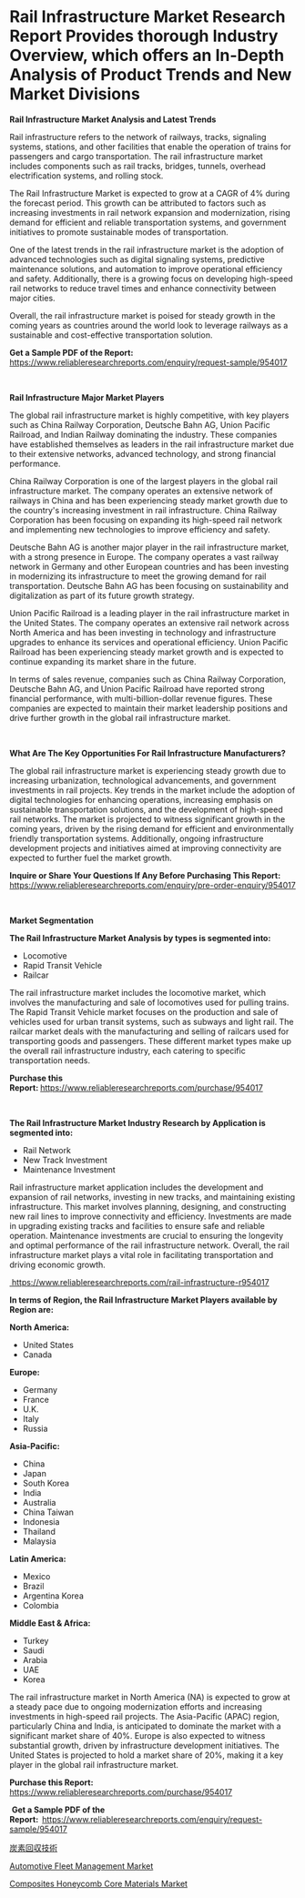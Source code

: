 <p><h1>Rail Infrastructure Market Research Report Provides thorough Industry Overview, which offers an In-Depth Analysis of Product Trends and New Market Divisions</h1></p><p><strong>Rail Infrastructure Market Analysis and Latest Trends</strong></p>
<p><p>Rail infrastructure refers to the network of railways, tracks, signaling systems, stations, and other facilities that enable the operation of trains for passengers and cargo transportation. The rail infrastructure market includes components such as rail tracks, bridges, tunnels, overhead electrification systems, and rolling stock.</p><p>The Rail Infrastructure Market is expected to grow at a CAGR of 4% during the forecast period. This growth can be attributed to factors such as increasing investments in rail network expansion and modernization, rising demand for efficient and reliable transportation systems, and government initiatives to promote sustainable modes of transportation.</p><p>One of the latest trends in the rail infrastructure market is the adoption of advanced technologies such as digital signaling systems, predictive maintenance solutions, and automation to improve operational efficiency and safety. Additionally, there is a growing focus on developing high-speed rail networks to reduce travel times and enhance connectivity between major cities.</p><p>Overall, the rail infrastructure market is poised for steady growth in the coming years as countries around the world look to leverage railways as a sustainable and cost-effective transportation solution.</p></p>
<p><strong>Get a Sample PDF of the Report:&nbsp;</strong> <a href="https://www.reliableresearchreports.com/enquiry/request-sample/954017">https://www.reliableresearchreports.com/enquiry/request-sample/954017</a></p>
<p>&nbsp;</p>
<p><strong>Rail Infrastructure Major Market Players</strong></p>
<p><p>The global rail infrastructure market is highly competitive, with key players such as China Railway Corporation, Deutsche Bahn AG, Union Pacific Railroad, and Indian Railway dominating the industry. These companies have established themselves as leaders in the rail infrastructure market due to their extensive networks, advanced technology, and strong financial performance.</p><p>China Railway Corporation is one of the largest players in the global rail infrastructure market. The company operates an extensive network of railways in China and has been experiencing steady market growth due to the country's increasing investment in rail infrastructure. China Railway Corporation has been focusing on expanding its high-speed rail network and implementing new technologies to improve efficiency and safety.</p><p>Deutsche Bahn AG is another major player in the rail infrastructure market, with a strong presence in Europe. The company operates a vast railway network in Germany and other European countries and has been investing in modernizing its infrastructure to meet the growing demand for rail transportation. Deutsche Bahn AG has been focusing on sustainability and digitalization as part of its future growth strategy.</p><p>Union Pacific Railroad is a leading player in the rail infrastructure market in the United States. The company operates an extensive rail network across North America and has been investing in technology and infrastructure upgrades to enhance its services and operational efficiency. Union Pacific Railroad has been experiencing steady market growth and is expected to continue expanding its market share in the future.</p><p>In terms of sales revenue, companies such as China Railway Corporation, Deutsche Bahn AG, and Union Pacific Railroad have reported strong financial performance, with multi-billion-dollar revenue figures. These companies are expected to maintain their market leadership positions and drive further growth in the global rail infrastructure market.</p></p>
<p>&nbsp;</p>
<p><strong>What Are The Key Opportunities For Rail Infrastructure Manufacturers?</strong></p>
<p><p>The global rail infrastructure market is experiencing steady growth due to increasing urbanization, technological advancements, and government investments in rail projects. Key trends in the market include the adoption of digital technologies for enhancing operations, increasing emphasis on sustainable transportation solutions, and the development of high-speed rail networks. The market is projected to witness significant growth in the coming years, driven by the rising demand for efficient and environmentally friendly transportation systems. Additionally, ongoing infrastructure development projects and initiatives aimed at improving connectivity are expected to further fuel the market growth.</p></p>
<p><strong>Inquire or Share Your Questions If Any Before Purchasing This Report:</strong> <a href="https://www.reliableresearchreports.com/enquiry/pre-order-enquiry/954017">https://www.reliableresearchreports.com/enquiry/pre-order-enquiry/954017</a></p>
<p>&nbsp;</p>
<p><strong>Market Segmentation</strong></p>
<p><strong>The Rail Infrastructure Market Analysis by types is segmented into:</strong></p>
<p><ul><li>Locomotive</li><li>Rapid Transit Vehicle</li><li>Railcar</li></ul></p>
<p><p>The rail infrastructure market includes the locomotive market, which involves the manufacturing and sale of locomotives used for pulling trains. The Rapid Transit Vehicle market focuses on the production and sale of vehicles used for urban transit systems, such as subways and light rail. The railcar market deals with the manufacturing and selling of railcars used for transporting goods and passengers. These different market types make up the overall rail infrastructure industry, each catering to specific transportation needs.</p></p>
<p><strong>Purchase this Report:&nbsp;</strong><a href="https://www.reliableresearchreports.com/purchase/954017">https://www.reliableresearchreports.com/purchase/954017</a></p>
<p>&nbsp;</p>
<p><strong>The Rail Infrastructure Market Industry Research by Application is segmented into:</strong></p>
<p><ul><li>Rail Network</li><li>New Track Investment</li><li>Maintenance Investment</li></ul></p>
<p><p>Rail infrastructure market application includes the development and expansion of rail networks, investing in new tracks, and maintaining existing infrastructure. This market involves planning, designing, and constructing new rail lines to improve connectivity and efficiency. Investments are made in upgrading existing tracks and facilities to ensure safe and reliable operation. Maintenance investments are crucial to ensuring the longevity and optimal performance of the rail infrastructure network. Overall, the rail infrastructure market plays a vital role in facilitating transportation and driving economic growth.</p></p>
<p><a href="https://www.reliableresearchreports.com/rail-infrastructure-r954017">&nbsp;https://www.reliableresearchreports.com/rail-infrastructure-r954017</a></p>
<p><strong>In terms of Region, the Rail Infrastructure Market Players available by Region are:</strong></p>
<p>
    <p> <strong> North America: </strong>
        <ul>
            <li>United States</li>
            <li>Canada</li>
        </ul>
        </p> 
    <p> <strong> Europe: </strong>
        <ul>
            <li>Germany</li>
            <li>France</li>
            <li>U.K.</li>
            <li>Italy</li>
            <li>Russia</li>
        </ul>
        </p> 
    <p> <strong> Asia-Pacific: </strong>
        <ul>
            <li>China</li>
            <li>Japan</li>
            <li>South Korea</li>
            <li>India</li>
            <li>Australia</li>
            <li>China Taiwan</li>
            <li>Indonesia</li>
            <li>Thailand</li>
            <li>Malaysia</li>
        </ul>
        </p> 
    <p> <strong> Latin America: </strong>
        <ul>
            <li>Mexico</li>
            <li>Brazil</li>
            <li>Argentina Korea</li>
            <li>Colombia</li>
        </ul>
        </p> 
    <p> <strong> Middle East & Africa: </strong>
        <ul>
            <li>Turkey</li>
            <li>Saudi</li>
            <li>Arabia</li>
            <li>UAE</li>
            <li>Korea</li>
        </ul>
    </p>
    </p>
<p><p>The rail infrastructure market in North America (NA) is expected to grow at a steady pace due to ongoing modernization efforts and increasing investments in high-speed rail projects. The Asia-Pacific (APAC) region, particularly China and India, is anticipated to dominate the market with a significant market share of 40%. Europe is also expected to witness substantial growth, driven by infrastructure development initiatives. The United States is projected to hold a market share of 20%, making it a key player in the global rail infrastructure market.</p></p>
<p><strong>Purchase this Report: </strong><a href="https://www.reliableresearchreports.com/purchase/954017">https://www.reliableresearchreports.com/purchase/954017</a></p>
<p>&nbsp;<strong>Get a Sample PDF of the Report:&nbsp;&nbsp;</strong><a href="https://www.reliableresearchreports.com/enquiry/request-sample/954017">https://www.reliableresearchreports.com/enquiry/request-sample/954017</a></p>
<p><strong></strong></p>
<p><p><a href="https://github.com/ihabdkwlxs948/Market-Research-Report-List-2/blob/main/204631252656.md">炭素回収技術</a></p><p><a href="https://github.com/mabutironaldo/Market-Research-Report-List-4/blob/main/automotive-fleet-management-market.md">Automotive Fleet Management Market</a></p><p><a href="https://issuu.com/reportprime-2/docs/composites-honeycomb-core-materials-market-size-20">Composites Honeycomb Core Materials Market</a></p></p>
